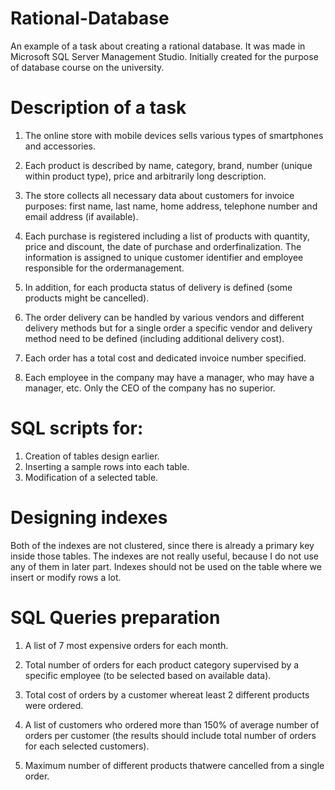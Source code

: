 # Rational-Database
An example of a task about creating a rational database. It was made in Microsoft SQL Server Management Studio. Initially created for the purpose of database course on the university.
# Description of a task
1. The online store with mobile devices sells various types of smartphones and accessories.

2. Each product is described by name, category, brand, number (unique within product type), price and arbitrarily long description.

3. The store collects all necessary data about customers for invoice purposes: first name, last name, home address, telephone number and email address (if available).

4. Each purchase is registered including a list of products with quantity, price and discount, the date of purchase and orderfinalization. The information is assigned to unique customer identifier and employee responsible for the ordermanagement. 

5. In addition, for each producta status of delivery is defined (some products might be cancelled).

6. The order delivery can be handled by various vendors and different delivery methods but for a single order a specific vendor and delivery method need to be defined (including additional delivery cost).

7. Each order has a total cost and dedicated invoice number specified.

8. Each employee in the company may have a manager, who may have a manager, etc. Only the CEO of the company has no superior.
# SQL scripts for:
1. Creation of tables design earlier.
2. Inserting a sample rows into each table.
3. Modification of a selected table.
# Designing indexes
Both of the indexes are not clustered, since there is already a primary key inside those tables. The indexes are not really useful, because I do not use any of them in later part. Indexes should not be used on the table where we insert or modify rows a lot. 
# SQL Queries preparation
1. A list of 7 most expensive orders for each month.

2. Total number of orders for each product category supervised by a specific employee (to be selected based on available data).

3. Total cost of orders by a customer whereat least 2 different products were ordered.

4. A list of customers who ordered more than 150% of average number of orders per customer (the results should include total number of orders for each selected customers).

5. Maximum number of different products thatwere cancelled from a single order.
